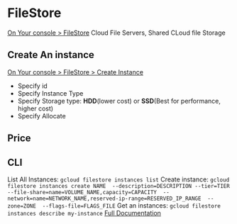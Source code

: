 # FileStore
[On Your console > FileStore](https://console.cloud.google.com/filestore/instances)
Cloud File Servers, Shared CLoud file Storage
## Create An instance
[On Your console > FileStore > Create Instance](https://console.cloud.google.com/filestore/instances/new)
- Specify id
- Specify Instance Type
- Specify Storage type: **HDD**(lower cost) or **SSD**(Best for performance, higher cost)
- Specify Allocate
## Price
## CLI
List All Instances: `gcloud filestore instances list`
Create instance: `gcloud filestore instances create NAME  --description=DESCRIPTION --tier=TIER  --file-share=name=VOLUME_NAME,capacity=CAPACITY  --network=name=NETWORK_NAME,reserved-ip-range=RESERVED_IP_RANGE  --zone=ZONE  --flags-file=FLAGS_FILE`
Get an instances: `gcloud filestore instances describe my-instance`
[Full Documentation](https://cloud.google.com/sdk/gcloud/reference/filestore/instances)